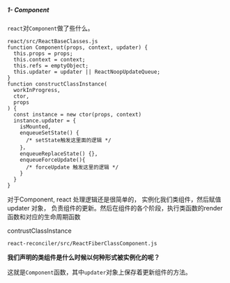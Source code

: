 #####  1- Component

`react`对`Component`做了些什么。

```react
react/src/ReactBaseClasses.js
function Component(props, context, updater) {
  this.props = props;
  this.context = context;
  this.refs = emptyObject;
  this.updater = updater || ReactNoopUpdateQueue;
}
function constructClassInstance(
  workInProgress,
  ctor,
  props
) {
  const instance = new ctor(props, context)
  instance.updater = {
    isMounted,
    enqueueSetState() {
      /* setState触发这里面的逻辑 */
    }，
    enqueueReplaceState() {},
    enqueueForceUpdate(){
      /* forceUpdate 触发这里的逻辑 */
    }
  }
}
```

对于Component, react 处理逻辑还是很简单的， 实例化我们类组件，然后赋值updater 对象， 负责组件的更新。然后在组件的各个阶段，执行类函数的render函数和对应的生命周期函数

contrustClassInstance

```react
react-reconciler/src/ReactFiberClassComponent.js
```

**我们声明的类组件是什么时候以何种形式被实例化的呢？**

这就是`Component`函数，其中`updater`对象上保存着更新组件的方法。